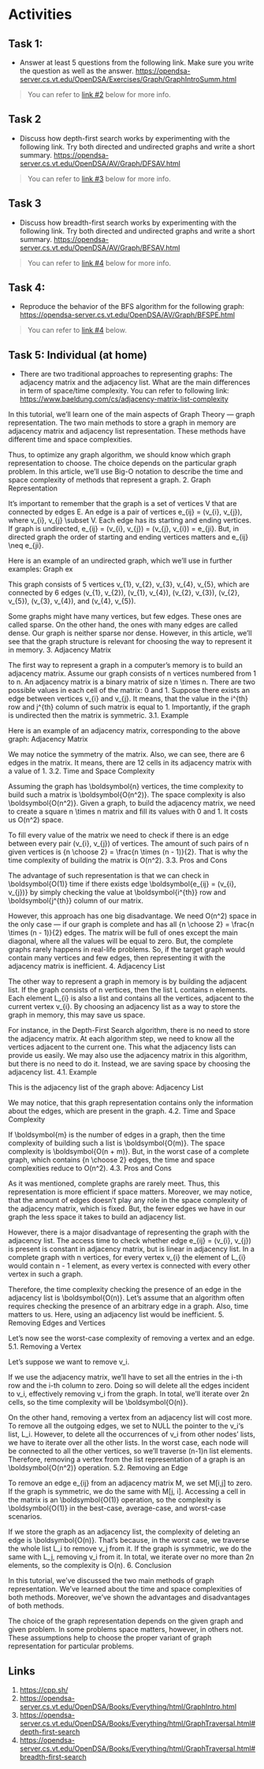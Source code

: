 # Activities

## Task 1:

- Answer at least 5 questions from the following link. Make sure you write the question as well as the answer.
  https://opendsa-server.cs.vt.edu/OpenDSA/Exercises/Graph/GraphIntroSumm.html

> You can refer to [link #2](#links) below for more info.

## Task 2

- Discuss how depth-first search works by experimenting with the following link. Try both directed and undirected graphs and write a short summary.
  https://opendsa-server.cs.vt.edu/OpenDSA/AV/Graph/DFSAV.html

> You can refer to [link #3](#links) below for more info.

## Task 3

- Discuss how breadth-first search works by experimenting with the following link. Try both directed and undirected graphs and write a short summary.
  https://opendsa-server.cs.vt.edu/OpenDSA/AV/Graph/BFSAV.html

> You can refer to [link #4](#links) below for more info.

## Task 4:

- Reproduce the behavior of the BFS algorithm for the following graph:
  https://opendsa-server.cs.vt.edu/OpenDSA/AV/Graph/BFSPE.html

> You can refer to [link #4](#links) below.

## Task 5: Individual (at home)

- There are two traditional approaches to representing graphs: The adjacency matrix and the adjacency list. What are the main differences in term of space/time complexity. You can refer to following link:
  https://www.baeldung.com/cs/adjacency-matrix-list-complexity

In this tutorial, we’ll learn one of the main aspects of Graph Theory — graph representation. The two main methods to store a graph in memory are adjacency matrix and adjacency list representation. These methods have different time and space complexities.

Thus, to optimize any graph algorithm, we should know which graph representation to choose. The choice depends on the particular graph problem. In this article, we’ll use Big-O notation to describe the time and space complexity of methods that represent a graph.
2. Graph Representation

It’s important to remember that the graph is a set of vertices V that are connected by edges E. An edge is a pair of vertices e_{ij} = (v_{i}, v_{j}), where v_{i}, v_{j} \subset V. Each edge has its starting and ending vertices. If graph is undirected, e_{ij} = (v_{i}, v_{j}) = (v_{j}, v_{i}) = e_{ji}. But, in directed graph the order of starting and ending vertices matters and e_{ij} \neq e_{ji}.

Here is an example of an undirected graph, which we’ll use in further examples:
Graph ex

This graph consists of 5 vertices v_{1}, v_{2}, v_{3}, v_{4}, v_{5}, which are connected by 6 edges (v_{1}, v_{2}), (v_{1}, v_{4}), (v_{2}, v_{3}), (v_{2}, v_{5}), (v_{3}, v_{4}), and (v_{4}, v_{5}).

Some graphs might have many vertices, but few edges. These ones are called sparse. On the other hand, the ones with many edges are called dense. Our graph is neither sparse nor dense. However, in this article, we’ll see that the graph structure is relevant for choosing the way to represent it in memory.
3. Adjacency Matrix

The first way to represent a graph in a computer’s memory is to build an adjacency matrix. Assume our graph consists of n vertices numbered from 1 to n.  An adjacency matrix is a binary matrix of size n \times n. There are two possible values in each cell of the matrix: 0 and 1. Suppose there exists an edge between vertices v_{i} and v_{j}. It means, that the value in the i^{th} row and j^{th} column of such matrix is equal to 1. Importantly, if the graph is undirected then the matrix is symmetric.
3.1. Example

Here is an example of an adjacency matrix, corresponding to the above graph:
Adjacency Matrix

We may notice the symmetry of the matrix. Also, we can see, there are 6 edges in the matrix. It means, there are 12 cells in its adjacency matrix with a value of 1.
3.2. Time and Space Complexity

Assuming the graph has \boldsymbol{n} vertices, the time complexity to build such a matrix is \boldsymbol{O(n^2)}. The space complexity is also \boldsymbol{O(n^2)}. Given a graph, to build the adjacency matrix, we need to create a square n \times n matrix and fill its values with 0 and 1. It costs us O(n^2) space.

To fill every value of the matrix we need to check if there is an edge between every pair (v_{i}, v_{j}) of vertices. The amount of such pairs of n given vertices is {n \choose 2} = \frac{n \times (n - 1)}{2}. That is why the time complexity of building the matrix is O(n^2).
3.3. Pros and Cons

The advantage of such representation is that we can check in \boldsymbol{O(1)} time if there exists edge \boldsymbol{e_{ij} = (v_{i}, v_{j})} by simply checking the value at \boldsymbol{i^{th}} row and \boldsymbol{j^{th}} column of our matrix.

However, this approach has one big disadvantage. We need O(n^2) space in the only case — if our graph is complete and has all {n \choose 2} = \frac{n \times (n - 1)}{2} edges. The matrix will be full of ones except the main diagonal, where all the values will be equal to zero. But, the complete graphs rarely happens in real-life problems. So, if the target graph would contain many vertices and few edges, then representing it with the adjacency matrix is inefficient.
4. Adjacency List

The other way to represent a graph in memory is by building the adjacent list. If the graph consists of n vertices, then the list L contains n elements. Each element L_{i} is also a list and contains all the vertices, adjacent to the current vertex v_{i}. By choosing an adjacency list as a way to store the graph in memory, this may save us space.

For instance, in the Depth-First Search algorithm, there is no need to store the adjacency matrix. At each algorithm step, we need to know all the vertices adjacent to the current one. This what the adjacency lists can provide us easily. We may also use the adjacency matrix in this algorithm, but there is no need to do it. Instead, we are saving space by choosing the adjacency list.
4.1. Example

This is the adjacency list of the graph above:
Adjacency List

We may notice, that this graph representation contains only the information about the edges, which are present in the graph.
4.2. Time and Space Complexity

If \boldsymbol{m} is the number of edges in a graph, then the time complexity of building such a list is \boldsymbol{O(m)}. The space complexity is \boldsymbol{O(n + m)}. But, in the worst case of a complete graph, which contains {n \choose 2} edges, the time and space complexities reduce to O(n^2).
4.3. Pros and Cons

As it was mentioned, complete graphs are rarely meet. Thus, this representation is more efficient if space matters. Moreover, we may notice, that the amount of edges doesn’t play any role in the space complexity of the adjacency matrix, which is fixed. But, the fewer edges we have in our graph the less space it takes to build an adjacency list.

However, there is a major disadvantage of representing the graph with the adjacency list. The access time to check whether edge e_{ij} = (v_{i}, v_{j}) is present is constant in adjacency matrix, but is linear in adjacency list. In a complete graph with n vertices, for every vertex v_{i} the element of L_{i} would contain n - 1 element, as every vertex is connected with every other vertex in such a graph.

Therefore, the time complexity checking the presence of an edge in the adjacency list is \boldsymbol{O(n)}. Let’s assume that an algorithm often requires checking the presence of an arbitrary edge in a graph. Also, time matters to us. Here, using an adjacency list would be inefficient.
5. Removing Edges and Vertices

Let’s now see the worst-case complexity of removing a vertex and an edge.
5.1. Removing a Vertex

Let’s suppose we want to remove v_i.

If we use the adjacency matrix, we’ll have to set all the entries in the i-th row and the i-th column to zero. Doing so will delete all the edges incident to v_i, effectively removing v_i from the graph. In total, we’ll iterate over 2n cells, so the time complexity will be \boldsymbol{O(n)}.

On the other hand, removing a vertex from an adjacency list will cost more. To remove all the outgoing edges, we set to NULL the pointer to the v_i‘s list, L_i. However, to delete all the occurrences of v_i from other nodes’ lists, we have to iterate over all the other lists. In the worst case, each node will be connected to all the other vertices, so we’ll traverse (n-1)n list elements. Therefore, removing a vertex from the list representation of a graph is an \boldsymbol{O(n^2)} operation.
5.2. Removing an Edge

To remove an edge e_{ij} from an adjacency matrix M, we set M[i,j] to zero. If the graph is symmetric, we do the same with M[j, i]. Accessing a cell in the matrix is an \boldsymbol{O(1)} operation, so the complexity is \boldsymbol{O(1)} in the best-case, average-case, and worst-case scenarios.

If we store the graph as an adjacency list, the complexity of deleting an edge is \boldsymbol{O(n)}. That’s because, in the worst case, we traverse the whole list L_i to remove v_j from it. If the graph is symmetric, we do the same with L_j, removing v_i from it. In total, we iterate over no more than 2n elements, so the complexity is O(n).
6. Conclusion

In this tutorial, we’ve discussed the two main methods of graph representation. We’ve learned about the time and space complexities of both methods. Moreover, we’ve shown the advantages and disadvantages of both methods.

The choice of the graph representation depends on the given graph and given problem. In some problems space matters, however, in others not. These assumptions help to choose the proper variant of graph representation for particular problems.



## Links

1. https://cpp.sh/
2. https://opendsa-server.cs.vt.edu/OpenDSA/Books/Everything/html/GraphIntro.html
3. https://opendsa-server.cs.vt.edu/OpenDSA/Books/Everything/html/GraphTraversal.html#depth-first-search
4. https://opendsa-server.cs.vt.edu/OpenDSA/Books/Everything/html/GraphTraversal.html#breadth-first-search
